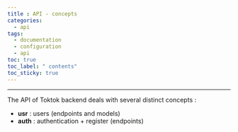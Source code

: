 ```yaml
---
title : API - concepts
categories:
  - api
tags:
  - documentation
  - configuration
  - api
toc: true
toc_label: " contents"
toc_sticky: true
---
```


--------

The API of Toktok backend deals with several distinct concepts : 

- **usr** : users (endpoints and models)
- **auth** : authentication + register (endpoints)
